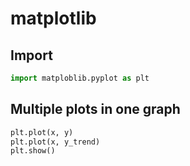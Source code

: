 # matplotlib

## Import

```python
import matploblib.pyplot as plt
```

## Multiple plots in one graph

```python
plt.plot(x, y)
plt.plot(x, y_trend)
plt.show()
```

